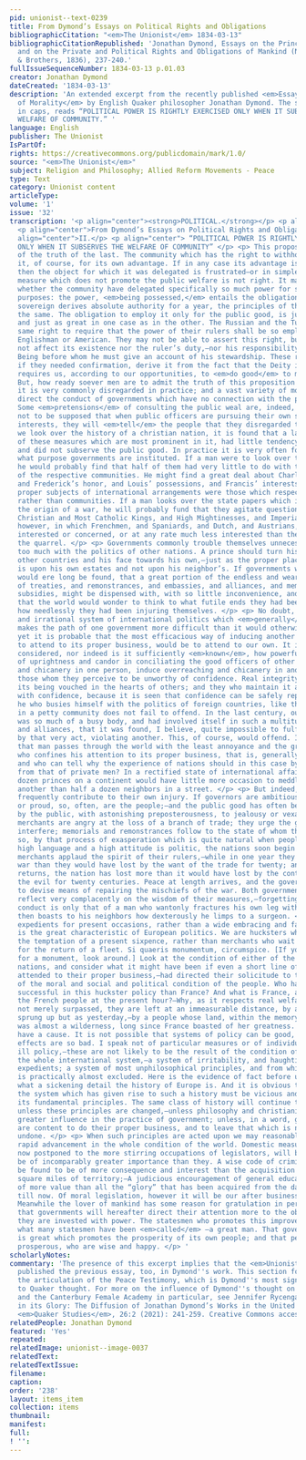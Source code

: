 ```yaml
---
pid: unionist--text-0239
title: From Dymond’s Essays on Political Rights and Obligations
bibliographicCitation: "<em>The Unionist</em> 1834-03-13"
bibliographicCitationRepublished: 'Jonathan Dymond, Essays on the Principles of Morality,
  and on the Private and Political Rights and Obligations of Mankind (New York: Harper
  & Brothers, 1836), 237-240.'
fullIssueSequenceNumber: 1834-03-13 p.01.03
creator: Jonathan Dymond
dateCreated: '1834-03-13'
description: 'An extended excerpt from the recently published <em>Essays on the Principles
  of Morality</em> by English Quaker philosopher Jonathan Dymond. The subtitle, all
  in caps, reads “POLITICAL POWER IS RIGHTLY EXERCISED ONLY WHEN IT SUBSERVES THE
  WELFARE OF COMMUNITY.” '
language: English
publisher: The Unionist
IsPartOf: 
rights: https://creativecommons.org/publicdomain/mark/1.0/
source: "<em>The Unionist</em>"
subject: Religion and Philosophy; Allied Reform Movements - Peace
type: Text
category: Unionist content
articleType: 
volume: '1'
issue: '32'
transcription: '<p align="center"><strong>POLITICAL.</strong></p> <p align="center"><strong>———</strong></p>
  <p align="center">From Dymond’s Essays on Political Rights and Obligations</p> <p
  align="center">II.</p> <p align="center"> “POLITICAL POWER IS RIGHTLY EXERCISED
  ONLY WHEN IT SUBSERVES THE WELFARE OF COMMUNITY” </p> <p> This proposition is consequent
  of the truth of the last. The community which has the right to withhold power, delegates
  it, of course, for its own advantage. If in any case its advantage is not consulted,
  then the object for which it was delegated is frustrated—or in simple words, the
  measure which does not promote the public welfare is not right. It matters nothing
  whether the community have delegated specifically so much power for such and such
  purposes: the power, <em>being possessed,</em> entails the obligation. Whether a
  sovereign derives absolute authority for a year, the principles of their duty are
  the same. The obligation to employ it only for the public good, is just as real
  and just as great in one case as in the other. The Russian and the Turk have the
  same right to require that the power of their rulers shall be so employed, as the
  Englishman or American. They may not be able to assert this right, but that does
  not affect its existence nor the ruler’s duty,—nor his responsibility to that <em>Almighty</em>
  Being before whom he must give an account of his stewardship. These reasonings,
  if they needed confirmation, derive it from the fact that the Deity imperatively
  requires us, according to our opportunities, to <em>do good</em> to man. </p> <p>
  But, how ready soever men are to admit the truth of this proposition as a proposition,
  it is very commonly disregarded in practice; and a vast variety of motives and objects
  direct the conduct of governments which have no connection with the public weal.
  Some <em>pretensions</em> of consulting the public weal are, indeed, usual. It is
  not to be supposed that when public officers are pursuing their own schemes and
  interests, they will <em>tell</em> the people that they disregarded theirs. When
  we look over the history of a christian nation, it is found that a large proportion
  of these measures which are most prominent in it, had little tendency to subserve,
  and did not subserve the public good. In practice it is very often forgotten for
  what purpose governments are instituted. If a man were to look over twenty treaties,
  he would probably find that half of them had very little to do with the welfare
  of the respective communities. He might find a great deal about Charles’ rights,
  and Frederick’s honor, and Louis’ possessions, and Francis’ interests,—as if the
  proper subjects of international arrangements were those which respected rulers
  rather than communities. If a man looks over the state papers which inform him of
  the origin of a war, he will probably fund that they agitate questions about Most
  Christian and Most Catholic Kings, and High Mightinesses, and Imperial Majesties,—questions,
  however, in which Frenchmen, and Spaniards, and Dutch, and Austrians, are very little
  interested or concerned, or at any rate much less interested than they are in avoiding
  the quarrel. </p> <p> Governments commonly trouble themselves unnecessarily and
  too much with the politics of other nations. A prince should turn his back towards
  other countries and his face towards his own,—just as the proper place of a landholder
  is upon his own estates and not upon his neighbor’s. If governments were wise, it
  would ere long be found, that a great portion of the endless and wearisome succession
  of treaties, and remonstrances, and embassies, and alliances, and memorials, and
  subsidies, might be dispensed with, with so little inconvenience, and so much benefit,
  that the world would wonder to think to what futile ends they had been busying and
  how needlessly they had been injuring themselves. </p> <p> No doubt, the immoral
  and irrational system of international politics which <em>generally</em> obtains,
  makes the path of one government more difficult than it would otherwise be; and
  yet it is probable that the most efficacious way of inducing another government
  to attend to its proper business, would be to attend to our own. It is not sufficiently
  considered, nor indeed is it sufficiently <em>known</em>, how powerful is the influence
  of uprightness and candor in conciliating the good officers of other men. Overreaching
  and chicanery in one person, induce overreaching and chicanery in another. Men distrust
  those whom they perceive to be unworthy of confidence. Real integrity is not without
  its being vouched in the hearts of others; and they who maintain it are treated
  with confidence, because it is seen that confidence can be safely reposed. Besides,
  he who busies himself with the politics of foreign countries, like the busy bodies
  in a petty community does not fail to offend. In the last century, our own country
  was so much of a busy body, and had involved itself in such a multitude of treaties
  and alliances, that it was found, I believe, quite impossible to fulfil one without,
  by that very act, violating another. This, of course, would offend. In private life
  that man passes through the world with the least annoyance and the greatest satisfaction,
  who confines his attention to its proper business, that is, generally, to his own:
  and who can tell why the experience of nations should in this case by different
  from that of private men? In a rectified state of international affairs, half a
  dozen princes on a continent would have little more occasion to meddle with one
  another than half a dozen neighbors in a street. </p> <p> But indeed, <em>Communities</em>
  frequently contribute to their own injury. If governors are ambitious, or resentful,
  or proud, so, often, are the people;—and the public good has often been sacrificed
  by the public, with astonishing preposterousness, to jealousy or vexation. Some
  merchants are angry at the loss of a branch of trade; they urge the government to
  interfere; memorials and remonstrances follow to the state of whom they complain;—and
  so, by that process of exasperation which is quite natural when people think that
  high language and a high attitude is politic, the nations soon begin to fight. The
  merchants applaud the spirit of their rulers,—while in one year they lose more by
  war than they would have lost by the want of the trade for twenty; and before peace
  returns, the nation has lost more than it would have lost by the continuance of
  the evil for twenty centuries. Peace at length arrives, and the government begins
  to devise means of repairing the mischiefs of the war. Both government and people
  reflect very complacently on the wisdom of their measures,—forgetting that their
  conduct is only that of a man who wantonly fractures his own leg with a club, and
  then boasts to his neighbors how dexterously he limps to a surgeon. </p> <p> Present
  expedients for present occasions, rather than a wide embracing and far-seeing policy,
  is the great characteristic of European politics. We are hucksters who cannot resist
  the temptation of a present sixpence, rather than merchants who wait for their profits
  for the return of a fleet. Si quaeris monumentum, circumspice. [If you are looking
  for a monument, look around.] Look at the condition of either of the continental
  nations, and consider what it might have been if even a short line of princes had
  attended to their proper business,—had directed their solicitude to the improvement
  of the moral and social and political condition of the people. Who has been more
  successful in this huckster policy than France? And what is France, and what are
  the French people at the present hour?—Why, as it respects real welfare they are
  not merely surpassed, they are left at an immeasurable distance, by a people who
  sprung up but as yesterday,—by a people whose land, within the memory of our grand-fathers,
  was almost a wilderness, long since France boasted of her greatness. Such results
  have a cause. It is not possible that systems of policy can be good, of which the
  effects are so bad. I speak not of particular measures or of individual acts of
  ill policy,—these are not likely to be the result of the condition of man,—but of
  the whole international system,—a system of irritability, and haughtiness, and temporary
  expedients; a system of most unphilosophical principles, and from which christianity
  is practically almost excluded. Here is the evidence of fact before us. We know
  what a sickening detail the history of Europe is. And it is obvious to remark, that
  the system which has given rise to such a history must be vicious and mistaken in
  its fundamental principles. The same class of history will continue to after generations
  unless these principles are changed,—unless philosophy and christianity obtain a
  greater influence in the practice of government; unless, in a word, governments
  are content to do their proper business, and to leave that which is not their business,
  undone. </p> <p> When such principles are acted upon we may reasonably expect a
  rapid advancement in the whole condition of the world. Domestic measures which are
  now postponed to the more stirring occupations of legislators, will be found to
  be of incomparably greater importance than they. A wise code of criminal law will
  be found to be of more consequence and interest than the acquisition of a million
  square miles of territory;—A judicious encouragement of general education will be
  of more value than all the “glory” that has been acquired from the days of Alfred
  till now. Of moral legislation, however it will be our after business to speak;
  Meanwhile the lover of mankind has some reason for gratulation in perceiving indications
  that governments will hereafter direct their attention more to the objects for which
  they are invested with power. The statesmen who promotes this improvement will be
  what many statesmen have been <em>called</em> —a great man. That government only
  is great which promotes the prosperity of its own people; and that people only are
  prosperous, who are wise and happy. </p> '
scholarlyNotes: 
commentary: 'The presence of this excerpt implies that the <em>Unionist</em> had likely
  published the previous essay, too, in Dymond''s work. This section forms part of
  the articulation of the Peace Testimony, which is Dymond''s most signficant contribution
  to Quaker thought. For more on the influence of Dymond''s thought on American Abolition
  and the Canterbury Female Academy in particular, see Jennifer Rycenga, “The Sun
  in its Glory: The Diffusion of Jonathan Dymond’s Works in the United States, 1831-1836.”
  <em>Quaker Studies</em>, 26:2 (2021): 241-259. Creative Commons access at https://liverpooluniversitypress.co.uk/journals/article/66637/ '
relatedPeople: Jonathan Dymond
featured: 'Yes'
repeated: 
relatedImage: unionist--image-0037
relatedText: 
relatedTextIssue: 
filename: 
caption: 
order: '238'
layout: items_item
collection: items
thumbnail: 
manifest: 
full: 
! '': 
---
```

